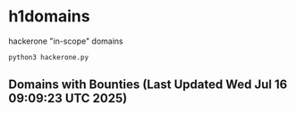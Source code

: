 # h1domains
hackerone "in-scope" domains

`python3 hackerone.py`
## Domains with Bounties (Last Updated Wed Jul 16 09:09:23 UTC 2025)
```

```
